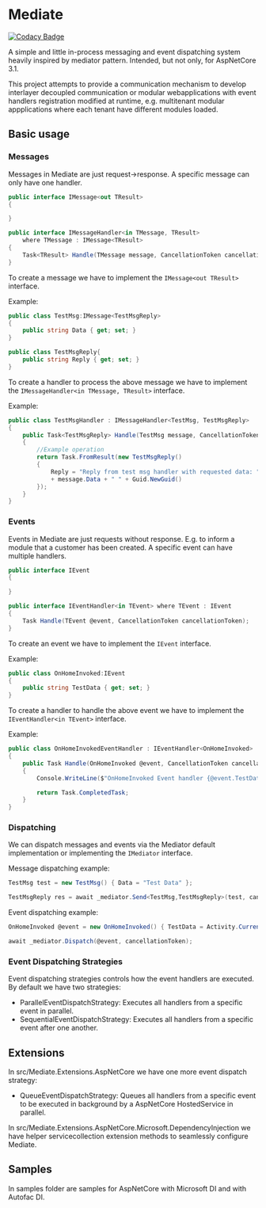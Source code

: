 # Mediate

[![Codacy Badge](https://api.codacy.com/project/badge/Grade/1d4f09d9989e4fb788dfe05af01e8fbb)](https://app.codacy.com/manual/dementcore/Mediate?utm_source=github.com&utm_medium=referral&utm_content=dementcore/Mediate&utm_campaign=Badge_Grade_Settings)

A simple and little in-process messaging and event dispatching system heavily inspired by mediator pattern. Intended, but not only, for AspNetCore 3.1.

This project attempts to provide
a communication mechanism to develop interlayer decoupled communication or modular webapplications 
with event handlers registration modified at runtime, 
e.g. multitenant modular appplications where each tenant have different modules loaded.

## Basic usage
### Messages

Messages in Mediate are just request->response. 
A specific message can only have one handler.

```csharp
public interface IMessage<out TResult>
{

}

public interface IMessageHandler<in TMessage, TResult>
    where TMessage : IMessage<TResult>
{
    Task<TResult> Handle(TMessage message, CancellationToken cancellationToken);
}
````

To create a message we have to implement the `` IMessage<out TResult> `` interface.

Example:

```csharp
public class TestMsg:IMessage<TestMsgReply>
{
    public string Data { get; set; }
}

public class TestMsgReply{
    public string Reply { get; set; }
}
```

To create a handler to process the above message 
we have to implement the `` IMessageHandler<in TMessage, TResult> `` interface.

Example:
```csharp
public class TestMsgHandler : IMessageHandler<TestMsg, TestMsgReply>
{
    public Task<TestMsgReply> Handle(TestMsg message, CancellationToken cancellationToken)
    {
        //Example operation
        return Task.FromResult(new TestMsgReply()
        {
            Reply = "Reply from test msg handler with requested data: "
            + message.Data + " " + Guid.NewGuid()
        });
    }
}
```

### Events
Events in Mediate are just requests without response. E.g. to inform a module that a customer has been created.
A specific event can have multiple handlers.

```csharp
public interface IEvent
{

}

public interface IEventHandler<in TEvent> where TEvent : IEvent
{
    Task Handle(TEvent @event, CancellationToken cancellationToken);
}
````

To create an event we have to implement the `` IEvent `` interface.

Example:

```csharp
public class OnHomeInvoked:IEvent
{
    public string TestData { get; set; }
}
```
To create a handler to handle the above event 
we have to implement the `` IEventHandler<in TEvent> `` interface.

Example:
```csharp
public class OnHomeInvokedEventHandler : IEventHandler<OnHomeInvoked>
{
    public Task Handle(OnHomeInvoked @event, CancellationToken cancellationToken)
    {
        Console.WriteLine($"OnHomeInvoked Event handler {@event.TestData}");

        return Task.CompletedTask;
    }
}
```
### Dispatching
We can dispatch messages and events via the Mediator default implementation or implementing the
``IMediator`` interface.

Message dispatching example:

```csharp
TestMsg test = new TestMsg() { Data = "Test Data" };

TestMsgReply res = await _mediator.Send<TestMsg,TestMsgReply>(test, cancellationToken);
```

Event dispatching example:

```csharp
OnHomeInvoked @event = new OnHomeInvoked() { TestData = Activity.Current.Id };

await _mediator.Dispatch(@event, cancellationToken);
```
### Event Dispatching Strategies
Event dispatching strategies controls how the event handlers are executed.
By default we have two strategies:
-  ParallelEventDispatchStrategy: Executes all handlers from a specific event in parallel.
-  SequentialEventDispatchStrategy: Executes all handlers from a specific event after one another.

## Extensions

In src/Mediate.Extensions.AspNetCore we have one more event dispatch strategy:
-  QueueEventDispatchStrategy: Queues all handlers from a specific event to be executed in background by a AspNetCore HostedService in parallel.

In src/Mediate.Extensions.AspNetCore.Microsoft.DependencyInjection we have helper servicecollection extension methods to seamlessly configure Mediate.
## Samples

In samples folder are samples for AspNetCore with Microsoft DI and with Autofac DI.
